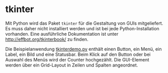 # tkinter

Mit Python wird das Paket ``tkinter`` für die Gestaltung von GUIs 
mitgeliefert. Es muss daher nicht installiert werden und ist bei 
jede Python-Installation vorhanden. Eine ausführliche Dokumentation 
ist unter http://effbot.org/tkinterbook/ zu finden.

Die Beispielanwendung [tkinterdemo.py](tkinterdemo.py) enthält
einen Button, ein Menü, ein Label, ein Bild und eine Statusbar. Beim Klick
auf den Button oder bei Auswahl des Menüs wird der Counter
hochgezählt. Die GUI-Element werden über ein Grid-Layout in Zeilen
und Spalten angeordnet.

